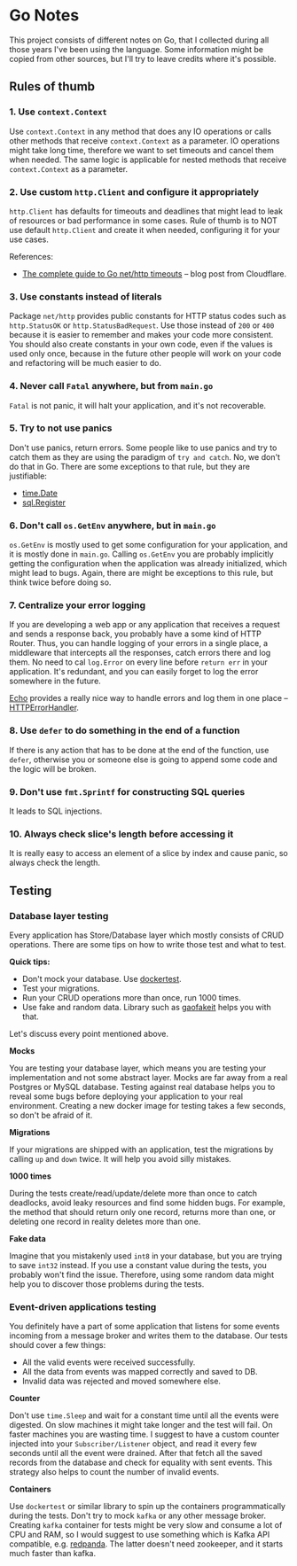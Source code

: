 # Go Notes

This project consists of different notes on Go, that I collected during all those years I've been using the language.
Some information might be copied from other sources, but I'll try to leave credits where it's possible.

## Rules of thumb

### 1. Use `context.Context`

Use `context.Context` in any method that does any IO operations or calls other methods that receive `context.Context` as a parameter.
IO operations might take long time, therefore we want to set timeouts and cancel them when needed. The same logic is 
applicable for nested methods that receive `context.Context` as a parameter.

### 2. Use custom `http.Client` and configure it appropriately

`http.Client` has defaults for timeouts and deadlines that might lead to leak of resources or bad performance in 
some cases. Rule of thumb is to NOT use default `http.Client` and create it when needed, configuring it for your use 
cases.

References:
- [The complete guide to Go net/http timeouts](https://blog.cloudflare.com/the-complete-guide-to-golang-net-http-timeouts/) – blog post from Cloudflare.

### 3. Use constants instead of literals

Package `net/http` provides public constants for HTTP status codes such as `http.StatusOK` or 
`http.StatusBadRequest`. Use those instead of `200` or `400` because it is easier to remember and makes your code 
more consistent. You should also create constants in your own code, even if the values is used only once, because in 
the future other people will work on your code and refactoring will be much easier to do. 

### 4. Never call `Fatal` anywhere, but from `main.go`

`Fatal` is not panic, it will halt your application, and it's not recoverable.

### 5. Try to not use panics

Don't use panics, return errors. Some people like to use panics and try to catch them as they are using the paradigm 
of `try and catch`. No, we don't do that in Go. There are some exceptions to that rule, but they are justifiable: 

- [time.Date](https://github.com/golang/go/blob/26fd1fba12a1a646c9f949e5e0a4fcb74e81c67e/src/time/time.go#L1469)
- [sql.Register](https://github.com/golang/go/blob/26fd1fba12a1a646c9f949e5e0a4fcb74e81c67e/src/database/sql/sql.go#L48)

### 6. Don't call `os.GetEnv` anywhere, but in `main.go`

`os.GetEnv` is mostly used to get some configuration for your application, and it is mostly done in `main.go`. 
Calling `os.GetEnv` you are probably implicitly getting the configuration when the application was already 
initialized, which might lead to bugs. Again, there are might be exceptions to this rule, but think twice before 
doing so.

### 7. Centralize your error logging

If you are developing a web app or any application that receives a request and sends a response back, you probably 
have a some kind of HTTP Router. Thus, you can handle logging of your errors in a single place, a middleware that 
intercepts all the responses, catch errors there and log them. No need to cal `log.Error` on every line before 
`return err` in your application. It's redundant, and you can easily forget to log the error somewhere in the future.

[Echo](https://github.com/labstack/echo) provides a really nice way to handle errors and log them in one place – 
[HTTPErrorHandler](https://github.com/labstack/echo/blob/24a30611dfc07e427dc771a16ef9bb0dd94c4c2e/echo.go#L129:2).

### 8. Use `defer` to do something in the end of a function

If there is any action that has to be done at the end of the function, use `defer`, otherwise you or someone else is 
going to append some code and the logic will be broken.

### 9. Don't use `fmt.Sprintf` for constructing SQL queries

It leads to SQL injections.

### 10. Always check slice's length before accessing it

It is really easy to access an element of a slice by index and cause panic, so always check the length.

## Testing

### Database layer testing

Every application has Store/Database layer which mostly consists of CRUD operations. There are some tips on how to 
write those test and what to test.

**Quick tips:**

- Don't mock your database. Use [dockertest](https://github.com/ory/dockertest).
- Test your migrations.
- Run your CRUD operations more than once, run 1000 times.
- Use fake and random data. Library such as [gaofakeit](https://github.com/brianvoe/gofakeit) helps you with that.

Let's discuss every point mentioned above.

**Mocks**

You are testing your database layer, which means you are testing your implementation and not some abstract layer. 
Mocks are far away from a real Postgres or MySQL database. Testing against real database helps you to reveal some 
bugs before deploying your application to your real environment. Creating a new docker image for testing takes a few 
seconds, so don't be afraid of it.


**Migrations**

If your migrations are shipped with an application, test the migrations by calling `up` and `down` twice. It will 
help you avoid silly mistakes.

**1000 times**

During the tests create/read/update/delete more than once to catch deadlocks, avoid leaky resources and find some
hidden bugs. For example, the method that should return only one record, returns more than one, or deleting one
record in reality deletes more than one.

**Fake data**

Imagine that you mistakenly used `int8` in your database, but you are trying to save `int32` instead. If you use a 
constant value during the tests, you probably won't find the issue. Therefore, using some random data might help 
you to discover those problems during the tests.

### Event-driven applications testing

You definitely have a part of some application that listens for some events incoming from a message broker and 
writes them to the database. Our tests should cover a few things:

- All the valid events were received successfully.
- All the data from events was mapped correctly and saved to DB.
- Invalid data was rejected and moved somewhere else.

**Counter**

Don't use `time.Sleep` and wait for a constant time until all the events were digested. On slow machines it might 
take longer and the test will fail. On faster machines you are wasting time. I suggest to have a custom counter 
injected into your `Subscriber/Listener` object, and read it every few seconds until all the event were drained. 
After that fetch all the saved records from the database and check for equality with sent events. This strategy also 
helps to count the number of invalid events.

**Containers**

Use `dockertest` or similar library to spin up the containers programmatically during the tests. Don't try to mock 
`kafka` or any other message broker. Creating `kafka` container for tests might be very slow and consume a lot of 
CPU and RAM, so I would suggest to use something which is Kafka API compatible, e.g. [redpanda](https://github.com/redpanda-data/redpanda/).
The latter doesn't need zookeeper, and it starts much faster than kafka. 
